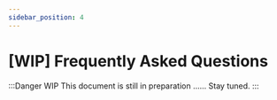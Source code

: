 ```yaml
---
sidebar_position: 4
---
```


# [WIP] Frequently Asked Questions

:::Danger WIP
This document is still in preparation ...... Stay tuned.
:::

